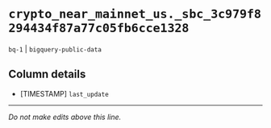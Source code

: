 # `crypto_near_mainnet_us._sbc_3c979f8294434f87a77c05fb6cce1328`
`bq-1` | `bigquery-public-data`

## Column details
* [TIMESTAMP] `last_update`

-------------------------------------------------------------------------------
*Do not make edits above this line.*
